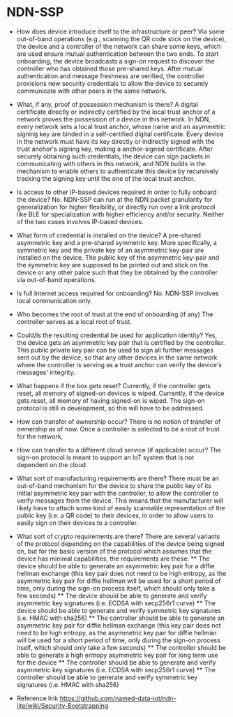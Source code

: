 
# NDN-SSP

* How does device introduce itself to the infrastructure or peer?
  Via some out-of-band operations (e.g., scanning the QR code stick on the device), the device and a controller of the network can share some keys, which are used ensure mutual authentication between the two ends. To start onboarding, the device broadcasts a sign-on request to discover the controller who has obtained those pre-shared keys. After mutual authentication and message freshness are verified, the controller provisions new security credentials to allow the device to securely communicate with other peers in the same network.

* What, if any, proof of possession mechanism is there?
  A digital certificate directly or indirectly certified by the local trust anchor of a network proves the possession of a device in this network.
  In NDN, every network sets a local trust anchor, whose name and an asymmetric signing key are binded in a self-certified digital certificate. Every device in the network must have its key directly or indirectly signed with the trust anchor's signing key, making a anchor-signed certificate. After securely obtaining such credentials, the device can sign packets in communicating with others in this network, and NDN builds in the mechanism to enable others to authenticate this device by recursively tracking the signing key until the one of the local trust anchor. 

* Is access to other IP-based devices required in order to fully onboard the device?
  No. NDN-SSP can run at the NDN packet granularity for generalization for higher flexibility, or directly run over a link protocol like BLE for specialization with higher efficiency and/or security. Neither of the two cases involves IP-based devices.

* What form of credential is installed on the device?
  A pre-shared asymmetric key and a pre-shared symmetric key. More specifically, a symmetric key and the private key of an asymmetric key-pair are installed on the device. The public key of the asymmetric key-pair and the symmetric key are supposed to be printed out and stick on the device or any other palce such that they be obtained by the controller via out-of-band operations.

* Is full Internet access required for onboarding?
  No. NDN-SSP involves local communication only. 

* Who becomes the root of trust at the end of onboarding (if any)
  The controller serves as a local root of trust.

* Could/Is the resulting credential be used for application identity?
  Yes, the device gets an asymmetric key pair that is certified by the controller. This public private key pair can be used to sign all further messages sent out by the device, so that any other devices in the same network where the controller is serving as a trust anchor can verify the device's messages' integrity.

* What happens if the box gets reset?
  Currently, if the controller gets reset, all memory of signed-on devices is wiped. Currently, if the device gets reset, all memory of having signed-on is wiped. The sign-on protocol is still in development, so this will have to be addressed.

* How can transfer of ownership occur?
  There is no notion of transfer of ownership as of now. Once a controller is selected to be a root of trust for the network, 

* How can transfer to a different cloud service (if applicable) occur?
  The sign-on protocol is meant to support an IoT system that is not dependent on the cloud.

* What sort of manufacturing requirements are there?
  There must be an out-of-band mechanism for the device to share the public key of its initial asymmetric key pair with the controller, to allow the controller to verify messages from the device. This means that the manufacturer will likely have to attach some kind of easily scannable representation of the public key (i.e. a QR code) to their devices, in order to allow users to easily sign on their devices to a controller.

* What sort of crypto requirements are there?
  There are several variants of the protocol depending on the capabilities of the device being signed on, but for the basic version of the protocol which assumes that the device has minimal capabilities, the requirements are these:
  ** The device should be able to generate an asymmetric key pair for a diffie hellman exchange (this key pair does not need to be high entropy, as the asymmetric key pair for diffie hellman will be used for a short period of time, only during the sign-on process itself, which should only take a few seconds)
  ** The device should be able to generate and verify asymmetric key signatures (i.e. ECDSA with secp256r1 curve)
  ** The device should be able to generate and verify symmetric key signatures (i.e. HMAC with sha256)
  ** The controller should be able to generate an asymmetric key pair for diffie hellman exchange (this key pair does not need to be high entropy, as the asymmetric key pair for diffie hellman will be used for a short period of time, only during the sign-on process itself, which should only take a few seconds)
  ** The controller should be able to generate a high entropy asymmetric key pair for long term use for the device
  ** The controller should be able to generate and verify asymmetric key signatures (i.e. ECDSA with secp256r1 curve)
  ** The controller should be able to generate and verify symmetric key signatures (i.e. HMAC with sha256)

* Reference link
https://github.com/named-data-iot/ndn-lite/wiki/Security-Bootstrapping
